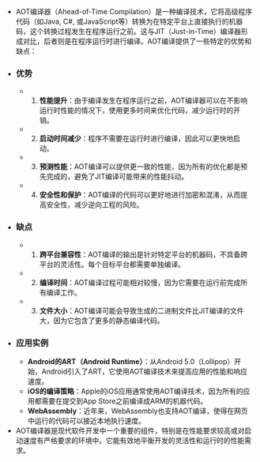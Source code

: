 - AOT编译器（Ahead-of-Time Compilation）是一种编译技术，它将高级程序代码（如Java, C#, 或JavaScript等）转换为在特定平台上直接执行的机器码，这个转换过程发生在程序运行之前。这与JIT（Just-in-Time）编译器形成对比，后者则是在程序运行时进行编译。AOT编译提供了一些特定的优势和缺点：
- ### 优势
	- 1. **性能提升**：由于编译发生在程序运行之前，AOT编译器可以在不影响运行时性能的情况下，使用更多时间来优化代码，减少运行时的开销。
	- 2. **启动时间减少**：程序不需要在运行时进行编译，因此可以更快地启动。
	- 3. **预测性能**：AOT编译可以提供更一致的性能，因为所有的优化都是预先完成的，避免了JIT编译可能带来的性能抖动。
	- 4. **安全性和保护**：AOT编译的代码可以更好地进行加密和混淆，从而提高安全性，减少逆向工程的风险。
- ### 缺点
	- 1. **跨平台兼容性**：AOT编译的输出是针对特定平台的机器码，不具备跨平台的灵活性。每个目标平台都需要单独编译。
	- 2. **编译时间**：AOT编译过程可能相对较慢，因为它需要在运行前完成所有编译工作。
	- 3. **文件大小**：AOT编译可能会导致生成的二进制文件比JIT编译的文件大，因为它包含了更多的静态编译代码。
- ### 应用实例
	- **Android的ART（Android Runtime）**：从Android 5.0（Lollipop）开始，Android引入了ART，它使用AOT编译技术来提高应用的性能和响应速度。
	- **iOS的编译策略**：Apple的iOS应用通常使用AOT编译技术，因为所有的应用都需要在提交到App Store之前编译成ARM的机器代码。
	- **WebAssembly**：近年来，WebAssembly也支持AOT编译，使得在网页中运行的代码可以接近本地执行速度。
- AOT编译器是现代软件开发中一个重要的组件，特别是在性能要求较高或对启动速度有严格要求的环境中。它能有效地平衡开发的灵活性和运行时的性能需求。